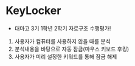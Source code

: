 # KeyLocker
- 대마고 3기 1학년 2학기 자료구조 수행평가!
1. 사용자가 컴퓨터를 사용하지 않을 때를 분석
2. 분석내용을 바탕으로 자동 잠금(마우스 키보드 후킹)
3. 사용자가 미리 설정한 키워드를 통해 잠금 해제
